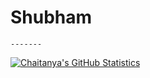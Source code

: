 # Shubham

    -------

[![Chaitanya's GitHub Statistics](https://github-readme-stats.vercel.app/api?username=metallicalfa&count_private=true&show_icons=true&include_all_commits=true)](https://github.com/metallicalfa)
